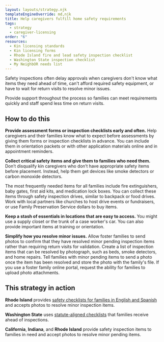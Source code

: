 ```yaml
---
layout: layouts/strategy.njk
templateEngineOverride: md,njk
title: Help caregivers fulfill home safety requirements
tags:
  - strategy
  - caregiver-licensing
order: "6"
resources:
  - Kin licensing standards
  - Kin licensing forms
  - Rhode Island fire and lead safety inspection checklist
  - Washington State inspection checklist
  - My NeighbOR needs list
---
```

Safety inspections often delay approvals when caregivers don't know what items they need ahead of time, can't afford required safety equipment, or have to wait for return visits to resolve minor issues. 

Provide support throughout the process so families can meet requirements quickly and staff spend less time on return visits.

## How to do this

**Provide assessment forms or inspection checklists early and often.** Help caregivers and their families know what to expect before assessments by giving them forms or inspection checklists in advance. You can include them in orientation packets or with other application materials online and in appointment reminders.

**Collect critical safety items and give them to families who need them.** Don’t disqualify kin caregivers who don’t have appropriate safety items before placement. Instead, help them get devices like smoke detectors or carbon monoxide detectors. 

The most frequently needed items for all families include fire extinguishers, baby gates, first aid kits, and medication lock boxes. You can collect these items through safety inspection drives, similar to backpack or food drives. Work with local partners like churches to host drive events or fundraisers, or use Family Preservation Service dollars to buy items.

**Keep a stash of essentials in locations that are easy to access.** You might use a supply closet or the trunk of a case worker's car. You can also provide important items at training or orientation.

**Simplify how you resolve minor issues.** Allow foster families to send photos to confirm that they have resolved minor pending inspection items rather than requiring return visits for validation. Create a list of inspection items that can be resolved by photograph, such as beds, smoke detectors, and home repairs. Tell families with minor pending items to send a photo once the item has been resolved and store the photo with the family's file. If you use a foster family online portal, request the ability for families to upload photo attachments.

## This strategy in action

**Rhode Island** provides [safety checklists for families in English and Spanish](/resources/ri-safety-checklist/) and accepts photos to resolve minor inspection items.

**Washington State** uses [statute-aligned checklists](/resources/wa-statute-aligned-checklist/) that families receive ahead of inspections.

**California**, **Indiana**, and **Rhode Island** provide safety inspection items to families in need and accept photos to resolve minor pending items.[](https://childwelfareplaybook.com/static/assets/resolve_minor_pending_items_asset2)
